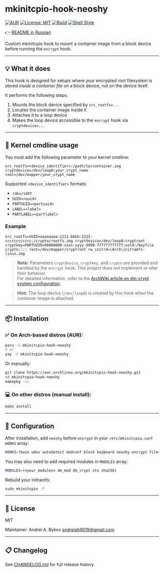 # mkinitcpio-hook-neoshy

[![AUR](https://img.shields.io/aur/version/mkinitcpio-hook-neoshy.svg)](https://aur.archlinux.org/packages/mkinitcpio-hook-neoshy)
[![License: MIT](https://img.shields.io/badge/License-MIT-blue.svg)](LICENSE)
[![Build](https://img.shields.io/badge/build-makepkg-brightgreen)](#)
[![Shell Style](https://img.shields.io/badge/style-posix--ash-yellow)](#)

👉 [README in Russian](README-ru.md)

Custom mkinitcpio hook to mount a container image from a block device before running the `encrypt` hook.

---

## 💡 What it does

This hook is designed for setups where your encrypted root filesystem is stored *inside a container file* on a block device, not on the device itself.

It performs the following steps:

1. Mounts the block device specified by `src_rootfs=...`
2. Locates the container image inside it
3. Attaches it to a loop device
4. Makes the loop device accessible to the `encrypt` hook via `cryptdevice=...`

---

## 🧵 Kernel cmdline usage

You must add the following parameter to your kernel cmdline:

```
src_rootfs=<device_identifier>:/path/to/container.img cryptdevice=/dev/loop0:your_crypt_name root=/dev/mapper/your_crypt_name
```

Supported `<device_identifier>` formats:
- `/dev/sdXY`
- `UUID=<uuid>`
- `PARTUUID=<partuuid>`
- `LABEL=<label>`
- `PARTLABEL=<partlabel>`

### Example

```
src_rootfs=UUID=aaaaaaaa-1111-bbbb-2222-cccccccccccc:/crypto/rootfs.img cryptdevice=/dev/loop0:cryptroot cryptkey=PARTUUID=00000000-xxxx-yyyy-9999-777777777777:ext4:/keyfile crypto:::: root=/dev/mapper/cryptroot rw initrd=\Arch\initramfs-linux.img
```

> **Note:** Parameters `cryptdevice`, `cryptkey`, and `crypto` are provided and handled by the `encrypt` hook. This project does not implement or alter their behavior.  
> For detailed information, refer to the [ArchWiki article on dm-crypt system configuration](https://wiki.archlinux.org/title/Dm-crypt/System_configuration).

> **Hint:** The loop device (`/dev/loop0`) is created by this hook when the container image is attached.

---

## 📦 Installation

### ✅ On Arch-based distros (AUR):

```bash
paru -S mkinitcpio-hook-neoshy
# or
yay -S mkinitcpio-hook-neoshy
```

Or manually:

```bash
git clone https://aur.archlinux.org/mkinitcpio-hook-neoshy.git
cd mkinitcpio-hook-neoshy
makepkg -si
```

### 💻 On other distros (manual install):

```bash
make install
```

---

## 🔧 Configuration

After installation, add `neoshy` before `encrypt` in your `/etc/mkinitcpio.conf` `HOOKS` array:

```bash
HOOKS=(base udev autodetect modconf block keyboard neoshy encrypt filesystems fsck)
```

You may also need to add required modules in `MODULES` array:

```bash
MODULES=(<your_modules> dm_mod dm_crypt xts sha256)
```

Rebuild your initramfs:

```bash
sudo mkinitcpio -P
```

---

## 📜 License

MIT

Maintainer: Andrei A. Bykov <andreiab9019@gmail.com>

---

## 📋 Changelog

See [CHANGELOG.md](CHANGELOG.md) for full release history.

